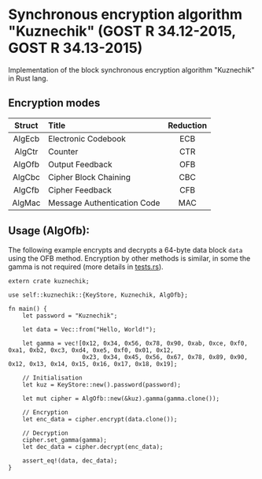 # Synchronous encryption algorithm "Kuznechik" (GOST R 34.12-2015, GOST R 34.13-2015)

Implementation of the block synchronous encryption algorithm "Kuznechik" in Rust lang.

## Encryption modes

| Struct |            Title            | Reduction |
|:------:|:--------------------------- |:---------:|
| AlgEcb | Electronic Codebook         |    ЕСВ    |
| AlgCtr | Counter                     |    CTR    |
| AlgOfb | Output Feedback             |    OFB    |
| AlgCbc | Cipher Block Chaining       |    СВС    |
| AlgCfb | Cipher Feedback             |    CFB    |
| AlgMac | Message Authentication Code |    MAC    |

## Usage (AlgOfb):
The following example encrypts and decrypts a 64-byte data block `data` using the OFB method. 
Encryption by other methods is similar, in some the gamma is not required 
(more details in [tests.rs](https://github.com/DmitryNX/Kuznechik/blob/master/src/tests.rs)).

```
extern crate kuznechik;

use self::kuznechik::{KeyStore, Kuznechik, AlgOfb};

fn main() {
    let password = "Kuznechik";

    let data = Vec::from("Hello, World!");

    let gamma = vec![0x12, 0x34, 0x56, 0x78, 0x90, 0xab, 0xce, 0xf0, 0xa1, 0xb2, 0xc3, 0xd4, 0xe5, 0xf0, 0x01, 0x12,
                     0x23, 0x34, 0x45, 0x56, 0x67, 0x78, 0x89, 0x90, 0x12, 0x13, 0x14, 0x15, 0x16, 0x17, 0x18, 0x19];

    // Initialisation
    let kuz = KeyStore::new().password(password);
                        
    let mut cipher = AlgOfb::new(&kuz).gamma(gamma.clone());

    // Encryption
    let enc_data = cipher.encrypt(data.clone());

    // Decryption
    cipher.set_gamma(gamma);
    let dec_data = cipher.decrypt(enc_data);

    assert_eq!(data, dec_data);
}
```
